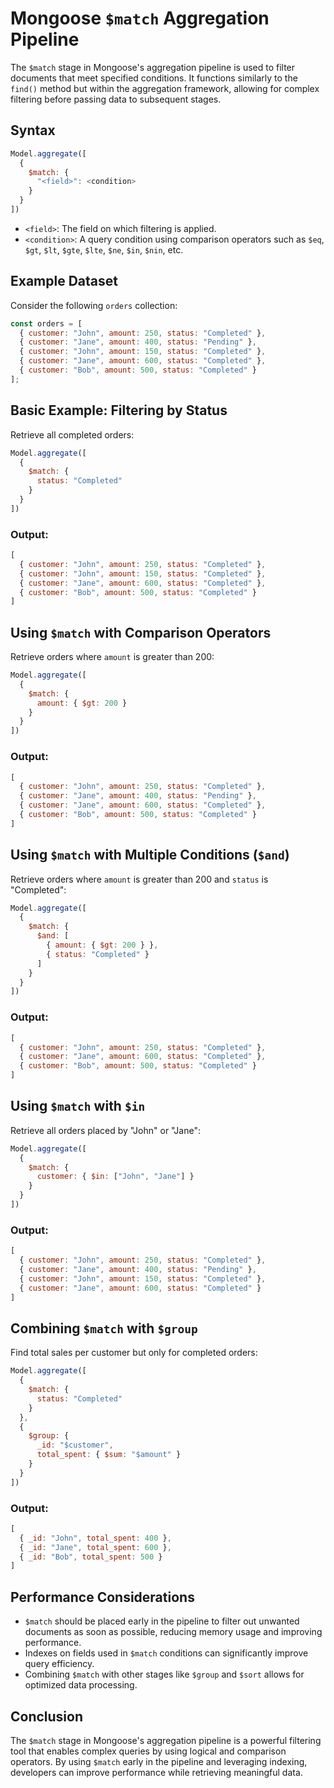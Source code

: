 # Mongoose `$match` Aggregation Pipeline

The `$match` stage in Mongoose's aggregation pipeline is used to filter documents that meet specified conditions. It functions similarly to the `find()` method but within the aggregation framework, allowing for complex filtering before passing data to subsequent stages.

## Syntax
```js
Model.aggregate([
  {
    $match: {
      "<field>": <condition>
    }
  }
])
```
- `<field>`: The field on which filtering is applied.
- `<condition>`: A query condition using comparison operators such as `$eq`, `$gt`, `$lt`, `$gte`, `$lte`, `$ne`, `$in`, `$nin`, etc.

## Example Dataset
Consider the following `orders` collection:
```js
const orders = [
  { customer: "John", amount: 250, status: "Completed" },
  { customer: "Jane", amount: 400, status: "Pending" },
  { customer: "John", amount: 150, status: "Completed" },
  { customer: "Jane", amount: 600, status: "Completed" },
  { customer: "Bob", amount: 500, status: "Completed" }
];
```

## Basic Example: Filtering by Status
Retrieve all completed orders:
```js
Model.aggregate([
  {
    $match: {
      status: "Completed"
    }
  }
])
```
### Output:
```js
[
  { customer: "John", amount: 250, status: "Completed" },
  { customer: "John", amount: 150, status: "Completed" },
  { customer: "Jane", amount: 600, status: "Completed" },
  { customer: "Bob", amount: 500, status: "Completed" }
]
```

## Using `$match` with Comparison Operators
Retrieve orders where `amount` is greater than 200:
```js
Model.aggregate([
  {
    $match: {
      amount: { $gt: 200 }
    }
  }
])
```
### Output:
```js
[
  { customer: "John", amount: 250, status: "Completed" },
  { customer: "Jane", amount: 400, status: "Pending" },
  { customer: "Jane", amount: 600, status: "Completed" },
  { customer: "Bob", amount: 500, status: "Completed" }
]
```

## Using `$match` with Multiple Conditions (`$and`)
Retrieve orders where `amount` is greater than 200 and `status` is "Completed":
```js
Model.aggregate([
  {
    $match: {
      $and: [
        { amount: { $gt: 200 } },
        { status: "Completed" }
      ]
    }
  }
])
```
### Output:
```js
[
  { customer: "John", amount: 250, status: "Completed" },
  { customer: "Jane", amount: 600, status: "Completed" },
  { customer: "Bob", amount: 500, status: "Completed" }
]
```

## Using `$match` with `$in`
Retrieve all orders placed by "John" or "Jane":
```js
Model.aggregate([
  {
    $match: {
      customer: { $in: ["John", "Jane"] }
    }
  }
])
```
### Output:
```js
[
  { customer: "John", amount: 250, status: "Completed" },
  { customer: "Jane", amount: 400, status: "Pending" },
  { customer: "John", amount: 150, status: "Completed" },
  { customer: "Jane", amount: 600, status: "Completed" }
]
```

## Combining `$match` with `$group`
Find total sales per customer but only for completed orders:
```js
Model.aggregate([
  {
    $match: {
      status: "Completed"
    }
  },
  {
    $group: {
      _id: "$customer",
      total_spent: { $sum: "$amount" }
    }
  }
])
```
### Output:
```js
[
  { _id: "John", total_spent: 400 },
  { _id: "Jane", total_spent: 600 },
  { _id: "Bob", total_spent: 500 }
]
```

## Performance Considerations
- `$match` should be placed early in the pipeline to filter out unwanted documents as soon as possible, reducing memory usage and improving performance.
- Indexes on fields used in `$match` conditions can significantly improve query efficiency.
- Combining `$match` with other stages like `$group` and `$sort` allows for optimized data processing.

## Conclusion
The `$match` stage in Mongoose's aggregation pipeline is a powerful filtering tool that enables complex queries by using logical and comparison operators. By using `$match` early in the pipeline and leveraging indexing, developers can improve performance while retrieving meaningful data.

